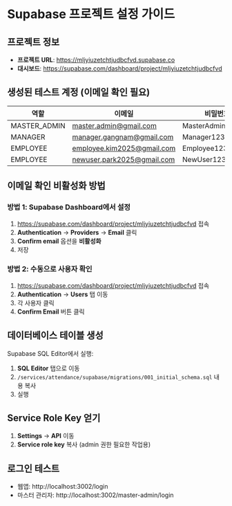 # Supabase 프로젝트 설정 가이드

## 프로젝트 정보
- **프로젝트 URL**: https://mljyiuzetchtjudbcfvd.supabase.co
- **대시보드**: https://supabase.com/dashboard/project/mljyiuzetchtjudbcfvd

## 생성된 테스트 계정 (이메일 확인 필요)

| 역할 | 이메일 | 비밀번호 |
|------|--------|----------|
| MASTER_ADMIN | master.admin@gmail.com | MasterAdmin123!@# |
| MANAGER | manager.gangnam@gmail.com | Manager123!@# |
| EMPLOYEE | employee.kim2025@gmail.com | Employee123!@# |
| EMPLOYEE | newuser.park2025@gmail.com | NewUser123!@# |

## 이메일 확인 비활성화 방법

### 방법 1: Supabase Dashboard에서 설정
1. https://supabase.com/dashboard/project/mljyiuzetchtjudbcfvd 접속
2. **Authentication** → **Providers** → **Email** 클릭
3. **Confirm email** 옵션을 **비활성화**
4. 저장

### 방법 2: 수동으로 사용자 확인
1. https://supabase.com/dashboard/project/mljyiuzetchtjudbcfvd 접속
2. **Authentication** → **Users** 탭 이동
3. 각 사용자 클릭
4. **Confirm Email** 버튼 클릭

## 데이터베이스 테이블 생성

Supabase SQL Editor에서 실행:
1. **SQL Editor** 탭으로 이동
2. `/services/attendance/supabase/migrations/001_initial_schema.sql` 내용 복사
3. 실행

## Service Role Key 얻기
1. **Settings** → **API** 이동
2. **Service role key** 복사 (admin 권한 필요한 작업용)

## 로그인 테스트
- 웹앱: http://localhost:3002/login
- 마스터 관리자: http://localhost:3002/master-admin/login